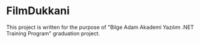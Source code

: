 # FilmDukkani

This project is written for the purpose of "Bilge Adam Akademi Yazılım .NET Training Program" graduation project.
